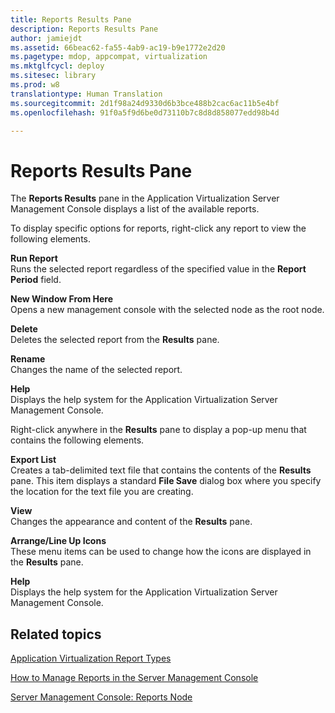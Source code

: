 ```yaml
---
title: Reports Results Pane
description: Reports Results Pane
author: jamiejdt
ms.assetid: 66beac62-fa55-4ab9-ac19-b9e1772e2d20
ms.pagetype: mdop, appcompat, virtualization
ms.mktglfcycl: deploy
ms.sitesec: library
ms.prod: w8
translationtype: Human Translation
ms.sourcegitcommit: 2d1f98a24d9330d6b3bce488b2cac6ac11b5e4bf
ms.openlocfilehash: 91f0a5f9d6be0d73110b7c8d8d858077edd98b4d

---
```



# Reports Results Pane


The **Reports Results** pane in the Application Virtualization Server Management Console displays a list of the available reports.

To display specific options for reports, right-click any report to view the following elements.

<a href="" id="run-report"></a>**Run Report**  
Runs the selected report regardless of the specified value in the **Report Period** field.

<a href="" id="new-window-from-here"></a>**New Window From Here**  
Opens a new management console with the selected node as the root node.

<a href="" id="delete"></a>**Delete**  
Deletes the selected report from the **Results** pane.

<a href="" id="rename"></a>**Rename**  
Changes the name of the selected report.

<a href="" id="help"></a>**Help**  
Displays the help system for the Application Virtualization Server Management Console.

Right-click anywhere in the **Results** pane to display a pop-up menu that contains the following elements.

<a href="" id="export-list"></a>**Export List**  
Creates a tab-delimited text file that contains the contents of the **Results** pane. This item displays a standard **File Save** dialog box where you specify the location for the text file you are creating.

<a href="" id="view"></a>**View**  
Changes the appearance and content of the **Results** pane.

<a href="" id="arrange-line-up-icons"></a>**Arrange/Line Up Icons**  
These menu items can be used to change how the icons are displayed in the **Results** pane.

<a href="" id="help"></a>**Help**  
Displays the help system for the Application Virtualization Server Management Console.

## Related topics


[Application Virtualization Report Types](application-virtualization-report-types.md)

[How to Manage Reports in the Server Management Console](how-to-manage-reports-in-the-server-management-console.md)

[Server Management Console: Reports Node](server-management-console-reports-node.md)

 

 








<!--HONumber=Jun16_HO4-->


